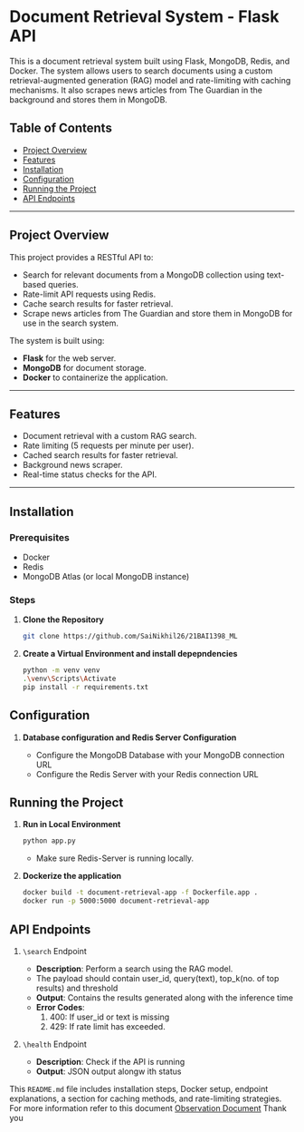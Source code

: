 # Document Retrieval System - Flask API

This is a document retrieval system built using Flask, MongoDB, Redis, and Docker. The system allows users to search documents using a custom retrieval-augmented generation (RAG) model and rate-limiting with caching mechanisms. It also scrapes news articles from The Guardian in the background and stores them in MongoDB.

## Table of Contents

- [Project Overview](#project-overview)
- [Features](#features)
- [Installation](#installation)
- [Configuration](#configuration)
- [Running the Project](#running-the-project)
- [API Endpoints](#api-endpoints)

---

## Project Overview

This project provides a RESTful API to:

- Search for relevant documents from a MongoDB collection using text-based queries.
- Rate-limit API requests using Redis.
- Cache search results for faster retrieval.
- Scrape news articles from The Guardian and store them in MongoDB for use in the search system.

The system is built using:

- **Flask** for the web server.
- **MongoDB** for document storage.
- **Docker** to containerize the application.

---

## Features

- Document retrieval with a custom RAG search.
- Rate limiting (5 requests per minute per user).
- Cached search results for faster retrieval.
- Background news scraper.
- Real-time status checks for the API.

---

## Installation

### Prerequisites

- Docker
- Redis
- MongoDB Atlas (or local MongoDB instance)

### Steps

1. **Clone the Repository**

   ```bash
   git clone https://github.com/SaiNikhil26/21BAI1398_ML
   ```

2. **Create a Virtual Environment and install depepndencies**

   ```bash
   python -m venv venv
   .\venv\Scripts\Activate
   pip install -r requirements.txt
   ```

## Configuration

1. **Database configuration and Redis Server Configuration**

   - Configure the MongoDB Database with your MongoDB connection URL
   - Configure the Redis Server with your Redis connection URL

## Running the Project

1. **Run in Local Environment**

   ```bash
   python app.py
   ```

   - Make sure Redis-Server is running locally.

2. **Dockerize the application**

   ````bash
   docker build -t document-retrieval-app -f Dockerfile.app .
   docker run -p 5000:5000 document-retrieval-app
   ````

## API Endpoints

1. `\search` Endpoint
   - **Description**: Perform a search using the RAG model.
   - The payload should contain user_id, query(text), top_k(no. of top results) and threshold
   - **Output**: Contains the results generated along with the inference time
   - **Error Codes**:
     1. 400: If user_id or text is missing
     2. 429: If rate limit has exceeded.

2. `\health` Endpoint
   - **Description**: Check if the API is running
   - **Output**: JSON output alongw ith status


This `README.md` file includes installation steps, Docker setup, endpoint explanations, a section for caching methods, and rate-limiting strategies.
For more information refer to this document [Observation Document](Observation_Document.pdf)
Thank you


